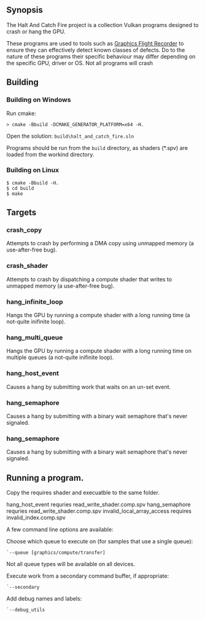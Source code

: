 ## Synopsis

The Halt And Catch Fire project is a collection Vulkan programs designed to crash or hang the GPU.

These programs are used to tools such as [Graphics Flight Recorder](https://github.com/googlestadia/gfr) to ensure they can effectively detect known classes of defects. Do to the nature of these programs their specific behaviour may differ depending on the specific GPU, driver or OS. Not all programs will crash

## Building

### Building on Windows

Run cmake:
```
> cmake -Bbuild -DCMAKE_GENERATOR_PLATFORM=x64 -H.
```
Open the solution: `build\halt_and_catch_fire.sln`

Programs should be run from the `build` directory, as shaders (*.spv) are loaded from the workind directory.

### Building on Linux

```
$ cmake -Bbuild -H.
$ cd build
$ make
```

## Targets

### crash_copy
Attempts to crash by performing a DMA copy using unmapped memory (a use-after-free bug).

### crash_shader
Attempts to crash by dispatching a compute shader that writes to unmapped memory (a use-after-free bug).

### hang_infinite_loop
Hangs the GPU by running a compute shader with a long running time (a not-quite inifinite loop).

### hang_multi_queue
Hangs the GPU by running a compute shader with a long running time on multiple queues (a not-quite inifinite loop).

### hang_host_event
Causes a hang by submitting work that waits on an un-set event.

### hang_semaphore
Causes a hang by submitting with a binary wait semaphore that's never signaled.

### hang_semaphore
Causes a hang by submitting with a binary wait semaphore that's never signaled.

## Running a program.

Copy the requires shader and execuatble to the same folder.

hang_host_event requries read_write_shader.comp.spv
hang_semaphore requries read_write_shader.comp.spv
invalid_local_array_access requires invalid_index.comp.spv

A few command line options are available:

Choose which queue to execute on (for samples that use a single queue):

    `--queue [graphics/compute/transfer]

Not all queue types will be available on all devices.


Execute work from a secondary command buffer, if appropriate:

    `--secondary

Add debug names and labels:

    `--debug_utils